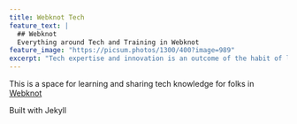 ```yaml
---
title: Webknot Tech 
feature_text: |
  ## Webknot 
  Everything around Tech and Training in Webknot
feature_image: "https://picsum.photos/1300/400?image=989"
excerpt: "Tech expertise and innovation is an outcome of the habit of learning, procticing and sharing knowledge."
---
```


This is a space for learning and sharing tech knowledge for folks in [Webknot](https://webknot.in)

Built with Jekyll